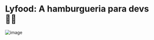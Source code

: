 # Lyfood: A hamburgueria para devs 🧑‍🏫

![image](https://github.com/user-attachments/assets/294c0aba-a266-4e47-ac09-47c6c6392941)
